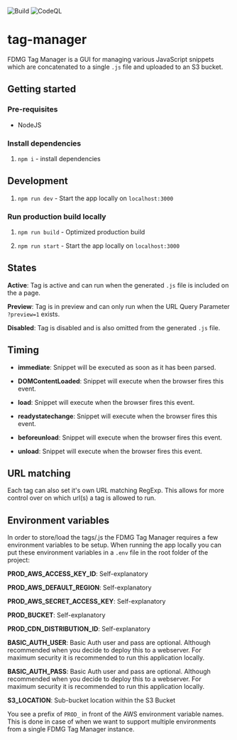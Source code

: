 ![Build](https://github.com/FDMediagroep/tag-manager/workflows/Build/badge.svg)
![CodeQL](https://github.com/FDMediagroep/tag-manager/workflows/CodeQL/badge.svg)

# tag-manager

FDMG Tag Manager is a GUI for managing various JavaScript snippets which are concatenated to a single
`.js` file and uploaded to an S3 bucket.

## Getting started

### Pre-requisites

-   NodeJS

### Install dependencies

1. `npm i` - install dependencies

## Development

1. `npm run dev` - Start the app locally on `localhost:3000`

### Run production build locally

1. `npm run build` - Optimized production build

1. `npm run start` - Start the app locally on `localhost:3000`

## States

**Active**: Tag is active and can run when the generated `.js` file is included on the a page.

**Preview**: Tag is in preview and can only run when the URL Query Parameter `?preview=1` exists.

**Disabled**: Tag is disabled and is also omitted from the generated `.js` file.

## Timing

-   **immediate**: Snippet will be executed as soon as it has been parsed.

-   **DOMContentLoaded**: Snippet will execute when the browser fires this event.

-   **load**: Snippet will execute when the browser fires this event.

-   **readystatechange**: Snippet will execute when the browser fires this event.

-   **beforeunload**: Snippet will execute when the browser fires this event.

-   **unload**: Snippet will execute when the browser fires this event.

## URL matching

Each tag can also set it's own URL matching RegExp. This allows for more control over on which url(s) a tag is allowed to run.

## Environment variables

In order to store/load the tags/.js the FDMG Tag Manager requires a few environment variables to be setup. When running the app locally you can put these environment variables in a `.env` file in the root folder of the project:

**PROD_AWS_ACCESS_KEY_ID**: Self-explanatory

**PROD_AWS_DEFAULT_REGION**: Self-explanatory

**PROD_AWS_SECRET_ACCESS_KEY**: Self-explanatory

**PROD_BUCKET**: Self-explanatory

**PROD_CDN_DISTRIBUTION_ID**: Self-explanatory

**BASIC_AUTH_USER**: Basic Auth user and pass are optional. Although recommended when you decide to deploy this to a webserver. For maximum security it is recommended to run this application locally.

**BASIC_AUTH_PASS**: Basic Auth user and pass are optional. Although recommended when you decide to deploy this to a webserver. For maximum security it is recommended to run this application locally.

**S3_LOCATION**: Sub-bucket location within the S3 Bucket

You see a prefix of `PROD_` in front of the AWS environment variable names. This is done in case of when we want to support multiple environments from a single FDMG Tag Manager instance.

